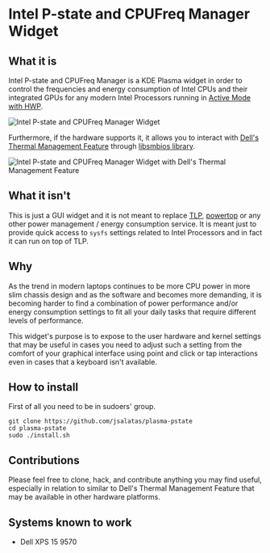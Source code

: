 # Intel P-state and CPUFreq Manager Widget

## What it is
Intel P-state and CPUFreq Manager is a KDE Plasma widget in order to control 
the frequencies and energy consumption of Intel CPUs and their integrated 
GPUs for any modern Intel Processors running in [Active Mode with HWP](https://www.kernel.org/doc/html/v4.12/admin-guide/pm/intel_pstate.html#active-mode-with-hwp). 

![Intel P-state and CPUFreq Manager Widget](https://github.com/jsalatas/plasma-pstate/raw/master/screenshot_1.png "Intel P-state and CPUFreq Manager Widget")

Furthermore, if the hardware supports it, it allows you to interact with 
[Dell's Thermal Management Feature](https://www.dell.com/support/manuals/ba/en/babsdt1/dell-command-power-manager-v2.2/userguide_dell/thermal-management?guid=guid-c05d2582-fc07-4e3e-918a-965836d20752&lang=en-us) through [libsmbios library](https://github.com/dell/libsmbios).

![Intel P-state and CPUFreq Manager Widget with Dell's Thermal Management Feature](https://github.com/jsalatas/plasma-pstate/raw/master/screenshot_2.png "Intel P-state and CPUFreq Manager Widget with Dell's Thermal Management Feature")

## What it isn't
This is just a GUI widget and it is not meant to replace [TLP](https://linrunner.de/en/tlp/tlp.html), [powertop](https://01.org/powertop) or 
any other power management / energy consumption service. It is meant just to 
provide quick access to ``sysfs`` settings related to Intel Processors and 
in fact it can run on top of TLP.

## Why
As the trend in modern laptops continues to be more CPU power in more slim 
chassis design and as the software and becomes more demanding, it is becoming 
harder to find a combination of power performance and/or energy consumption 
settings to fit all your daily tasks that require different levels of 
performance. 

This widget's purpose is to expose to the user hardware and kernel settings
that may be useful in cases you need to adjust such a setting from the 
comfort of your graphical interface using point and click or tap interactions 
even in cases that a keyboard isn't available.

## How to install
First of all you need to be in sudoers' group. 

```
git clone https://github.com/jsalatas/plasma-pstate
cd plasma-pstate
sudo ./install.sh
```
## Contributions
Please feel free to clone, hack, and contribute anything you may find useful, 
especially in relation to similar to Dell's Thermal Management Feature that 
may be available in other hardware platforms.

## Systems known to work
- Dell XPS 15 9570



